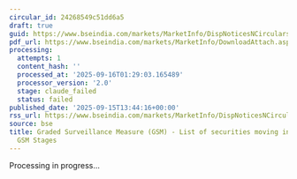```yaml
---
circular_id: 24268549c51dd6a5
draft: true
guid: https://www.bseindia.com/markets/MarketInfo/DispNoticesNCirculars.aspx?Noticeid={2040A109-9A4F-4BDA-B7F4-AF14AB4A15C9}&noticeno=20250915-56&dt=09/15/2025&icount=56&totcount=81&flag=0
pdf_url: https://www.bseindia.com/markets/MarketInfo/DownloadAttach.aspx?id=20250915-56&attachedId=f2709b62-11d4-48e0-a189-a31dc83302e1
processing:
  attempts: 1
  content_hash: ''
  processed_at: '2025-09-16T01:29:03.165489'
  processor_version: '2.0'
  stage: claude_failed
  status: failed
published_date: '2025-09-15T13:44:16+00:00'
rss_url: https://www.bseindia.com/markets/MarketInfo/DispNoticesNCirculars.aspx?Noticeid={2040A109-9A4F-4BDA-B7F4-AF14AB4A15C9}&noticeno=20250915-56&dt=09/15/2025&icount=56&totcount=81&flag=0
source: bse
title: Graded Surveillance Measure (GSM) - List of securities moving into their respective
  GSM Stages
---
```


Processing in progress...